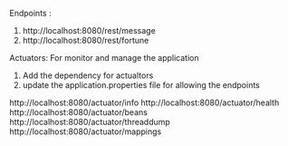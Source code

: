 Endpoints :
1. http://localhost:8080/rest/message
2. http://localhost:8080/rest/fortune

Actuators: For monitor and manage the application
1. Add the dependency for actualtors
2. update the application.properties file for allowing the endpoints

http://localhost:8080/actuator/info
http://localhost:8080/actuator/health
http://localhost:8080/actuator/beans
http://localhost:8080/actuator/threaddump
http://localhost:8080/actuator/mappings

